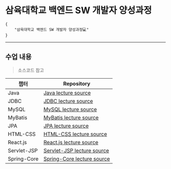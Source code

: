 # 삼육대학교 백엔드 SW 개발자 양성과정

```
{
    "삼육대학교 백엔드 SW 개발자 양성과정💻"
}
```
---
## 수업 내용

> 소스코드 참고
>

|챕터|Repository|
|------|---|
|Java|[Java lecture source](https://github.com/2024-SYU-Backend/01_java.git) |
|JDBC|[JDBC lecture source](https://github.com/2024-SYU-Backend/02_jdbc)|
|MySQL|[MySQL lecture source](https://github.com/2024-SYU-Backend/03_mysql.git)|
|MyBatis|[MyBatis lecture source](https://github.com/2024-SYU-Backend/04_mybatis.git)|
|JPA|[JPA lecture source](https://github.com/2024-SYU-Backend/05_jpa.git)|
|HTML-CSS|[HTML-CSS lecture source](https://github.com/2024-SYU-Backend/06_HTML-CSS.git)|
|React.js|[React.js lecture source](https://github.com/2024-SYU-Backend/07_React.js.git)|
|Servlet-JSP|[Servlet-JSP lecture source](https://github.com/2024-SYU-Backend/08_Servlet-JSP.git)|
|Spring-Core|[Spring-Core lecture source](https://github.com/2024-SYU-Backend/09_Spring-Core.git)|
